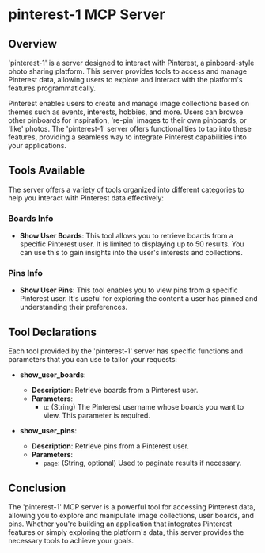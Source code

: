# pinterest-1 MCP Server

## Overview

'pinterest-1' is a server designed to interact with Pinterest, a pinboard-style photo sharing platform. This server provides tools to access and manage Pinterest data, allowing users to explore and interact with the platform's features programmatically.

Pinterest enables users to create and manage image collections based on themes such as events, interests, hobbies, and more. Users can browse other pinboards for inspiration, 're-pin' images to their own pinboards, or 'like' photos. The 'pinterest-1' server offers functionalities to tap into these features, providing a seamless way to integrate Pinterest capabilities into your applications.

## Tools Available

The server offers a variety of tools organized into different categories to help you interact with Pinterest data effectively:

### Boards Info

- **Show User Boards**: This tool allows you to retrieve boards from a specific Pinterest user. It is limited to displaying up to 50 results. You can use this to gain insights into the user's interests and collections.

### Pins Info

- **Show User Pins**: This tool enables you to view pins from a specific Pinterest user. It's useful for exploring the content a user has pinned and understanding their preferences.

## Tool Declarations

Each tool provided by the 'pinterest-1' server has specific functions and parameters that you can use to tailor your requests:

- **show_user_boards**: 
  - **Description**: Retrieve boards from a Pinterest user.
  - **Parameters**: 
    - `u`: (String) The Pinterest username whose boards you want to view. This parameter is required.

- **show_user_pins**:
  - **Description**: Retrieve pins from a Pinterest user.
  - **Parameters**: 
    - `page`: (String, optional) Used to paginate results if necessary.

## Conclusion

The 'pinterest-1' MCP server is a powerful tool for accessing Pinterest data, allowing you to explore and manipulate image collections, user boards, and pins. Whether you're building an application that integrates Pinterest features or simply exploring the platform's data, this server provides the necessary tools to achieve your goals.